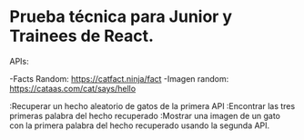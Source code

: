 # Prueba técnica para Junior y Trainees de React.

APIs:

-Facts Random: https://catfact.ninja/fact
-Imagen random: https://cataas.com/cat/says/hello

:Recuperar un hecho aleatorio de gatos de la primera API
:Encontrar las tres primeras palabra del hecho recuperado
:Mostrar una imagen de un gato con la primera palabra del hecho recuperado usando la segunda API.
